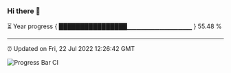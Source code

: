 ### Hi there 👋

⏳ Year progress { ████████████████▁▁▁▁▁▁▁▁▁▁▁▁▁▁ } 55.48 %

---

⏰ Updated on Fri, 22 Jul 2022 12:26:42 GMT

![Progress Bar CI](https://github.com/liununu/liununu/workflows/Progress%20Bar%20CI/badge.svg)

